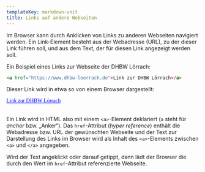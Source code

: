 ```yaml
---
templateKey: markdown-unit
title: Links auf andere Webseiten
---
```


Im Browser kann durch Anklicken von Links zu anderen Webseiten navigiert werden. Ein Link-Element
besteht aus der Webadresse (URL), zu der dieser Link führen soll, und aus dem Text, der für diesen
Link angezeigt werden soll.

Ein Beispiel eines Links zur Webseite der DHBW Lörrach:

```html
<a href="https://www.dhbw-loerrach.de">Link zur DHBW Lörrach</a>
```

Dieser Link wird in etwa so von einem Browser dargestellt:

<a style="font-family: serif; text-decoration: underline; color: blue;" href="https://www.dhbw-loerrach.de">Link zur DHBW Lörrach</a>
<br/>
<br/>

Ein Link wird in HTML also mit einem `<a>`-Element deklariert (`a` steht für _anchor_ bzw. „Anker“).
Das `href`-Attribut (_hyper reference_) enthält die Webadresse bzw. URL der gewünschten Webseite
und der Text zur Darstellung des Links im Browser wird als Inhalt des `<a>`-Elements zwischen
`<a>` und `</a>` angegeben.

Wird der Text angeklickt oder darauf getippt, dann lädt der Browser die durch den Wert
im `href`-Attribut referenzierte Webseite.
